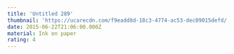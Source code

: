 ```yaml
---
title: 'Untitled 289'
thumbnail: 'https://ucarecdn.com/f9eadd8d-18c3-4774-ac53-dec09015defd/'
date: 2015-06-22T21:06:00.000Z
material: Ink on paper
rating: 4
---
```

